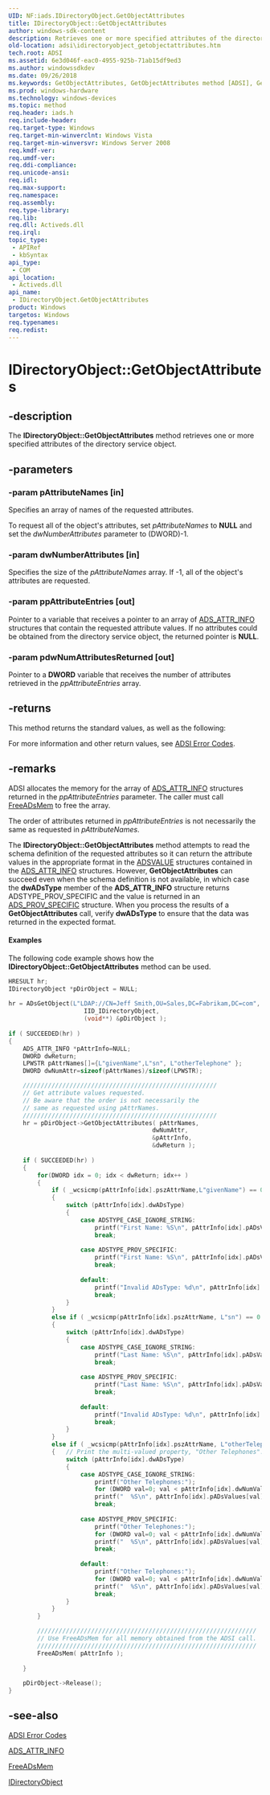 ```yaml
---
UID: NF:iads.IDirectoryObject.GetObjectAttributes
title: IDirectoryObject::GetObjectAttributes
author: windows-sdk-content
description: Retrieves one or more specified attributes of the directory service object.
old-location: adsi\idirectoryobject_getobjectattributes.htm
tech.root: ADSI
ms.assetid: 6e3d046f-eac0-4955-925b-71ab15df9ed3
ms.author: windowssdkdev
ms.date: 09/26/2018
ms.keywords: GetObjectAttributes, GetObjectAttributes method [ADSI], GetObjectAttributes method [ADSI],IDirectoryObject interface, IDirectoryObject interface [ADSI],GetObjectAttributes method, IDirectoryObject.GetObjectAttributes, IDirectoryObject::GetObjectAttributes, _ds_idirectoryobject_getobjectattributes, adsi.idirectoryobject__getobjectattributes, adsi.idirectoryobject_getobjectattributes, iads/IDirectoryObject::GetObjectAttributes
ms.prod: windows-hardware
ms.technology: windows-devices
ms.topic: method
req.header: iads.h
req.include-header: 
req.target-type: Windows
req.target-min-winverclnt: Windows Vista
req.target-min-winversvr: Windows Server 2008
req.kmdf-ver: 
req.umdf-ver: 
req.ddi-compliance: 
req.unicode-ansi: 
req.idl: 
req.max-support: 
req.namespace: 
req.assembly: 
req.type-library: 
req.lib: 
req.dll: Activeds.dll
req.irql: 
topic_type:
 - APIRef
 - kbSyntax
api_type:
 - COM
api_location:
 - Activeds.dll
api_name:
 - IDirectoryObject.GetObjectAttributes
product: Windows
targetos: Windows
req.typenames: 
req.redist: 
---
```


# IDirectoryObject::GetObjectAttributes


## -description


The <b>IDirectoryObject::GetObjectAttributes</b> method retrieves one or more specified attributes of the directory service object.


## -parameters




### -param pAttributeNames [in]

Specifies an array of names of the requested attributes. 




To request all of the object's attributes, set <i>pAttributeNames</i> to <b>NULL</b> and set the <i>dwNumberAttributes</i> parameter to (DWORD)-1.


### -param dwNumberAttributes [in]

Specifies the size of the <i>pAttributeNames</i> array. If -1, all of the object's attributes are requested.


### -param ppAttributeEntries [out]

Pointer to a variable that receives a pointer to an array of  <a href="https://msdn.microsoft.com/a2b97a52-4b8b-4491-8798-72a161903422">ADS_ATTR_INFO</a> structures that contain the requested attribute values. If no attributes could be obtained from the directory service object, the returned pointer is <b>NULL</b>.


### -param pdwNumAttributesReturned [out]

Pointer to a <b>DWORD</b> variable that receives the number of attributes retrieved in the <i>ppAttributeEntries</i> array.


## -returns



This method returns the standard values, as well as the following:

For more information and other return values, see  <a href="https://msdn.microsoft.com/573889e4-37af-4aca-afd7-ef06bcf8aa0d">ADSI Error Codes</a>.




## -remarks



ADSI allocates the memory for the array of <a href="https://msdn.microsoft.com/a2b97a52-4b8b-4491-8798-72a161903422">ADS_ATTR_INFO</a> structures returned in the <i>ppAttributeEntries</i> parameter. The caller must call  <a href="https://msdn.microsoft.com/e43f050a-5b96-406e-87ed-88a39ea747da">FreeADsMem</a> to free the array.

The order of attributes returned in <i>ppAttributeEntries</i> is not necessarily the same as requested in <i>pAttributeNames</i>.

The <b>IDirectoryObject::GetObjectAttributes</b> method attempts to read the schema definition of the requested attributes so it can return the attribute values in the appropriate format in the <a href="https://msdn.microsoft.com/b53c4a14-9965-4025-95bc-37f460ea2bc9">ADSVALUE</a> structures contained in the <a href="https://msdn.microsoft.com/a2b97a52-4b8b-4491-8798-72a161903422">ADS_ATTR_INFO</a> structures. However, <b>GetObjectAttributes</b> can succeed even when the schema definition is not available, in which case the <b>dwADsType</b> member of the <b>ADS_ATTR_INFO</b> structure returns ADSTYPE_PROV_SPECIFIC and the value is returned in an <a href="https://msdn.microsoft.com/45927280-7fb5-49a6-8ecd-f0a6931bed6a">ADS_PROV_SPECIFIC</a> structure. When you process the results of a <b>GetObjectAttributes</b> call, verify <b>dwADsType</b> to ensure that the data was returned in the expected format.


#### Examples

The following code example shows how the <b>IDirectoryObject::GetObjectAttributes</b> method can be used.


```cpp
HRESULT hr;
IDirectoryObject *pDirObject = NULL;
 
hr = ADsGetObject(L"LDAP://CN=Jeff Smith,OU=Sales,DC=Fabrikam,DC=com",
                     IID_IDirectoryObject, 
                     (void**) &pDirObject );
 
if ( SUCCEEDED(hr) )
{
    ADS_ATTR_INFO *pAttrInfo=NULL;
    DWORD dwReturn;
    LPWSTR pAttrNames[]={L"givenName",L"sn", L"otherTelephone" };
    DWORD dwNumAttr=sizeof(pAttrNames)/sizeof(LPWSTR);

    //////////////////////////////////////////////////////
    // Get attribute values requested.
    // Be aware that the order is not necessarily the 
    // same as requested using pAttrNames.
    //////////////////////////////////////////////////////
    hr = pDirObject->GetObjectAttributes( pAttrNames, 
                                        dwNumAttr, 
                                        &pAttrInfo, 
                                        &dwReturn );
     
    if ( SUCCEEDED(hr) )
    {
        for(DWORD idx = 0; idx < dwReturn; idx++ )
        {
            if ( _wcsicmp(pAttrInfo[idx].pszAttrName,L"givenName") == 0 )
            {
                switch (pAttrInfo[idx].dwADsType)
                {
                    case ADSTYPE_CASE_IGNORE_STRING:
                        printf("First Name: %S\n", pAttrInfo[idx].pADsValues->CaseIgnoreString);
                        break;
         
                    case ADSTYPE_PROV_SPECIFIC:
                        printf("First Name: %S\n", pAttrInfo[idx].pADsValues->ProviderSpecific.lpValue);
                        break;
         
                    default:
                        printf("Invalid ADsType: %d\n", pAttrInfo[idx].dwADsType);
                        break;
                }
            }
            else if ( _wcsicmp(pAttrInfo[idx].pszAttrName, L"sn") == 0 )
            {
                switch (pAttrInfo[idx].dwADsType)
                {
                    case ADSTYPE_CASE_IGNORE_STRING:
                        printf("Last Name: %S\n", pAttrInfo[idx].pADsValues->CaseIgnoreString);
                        break;
         
                    case ADSTYPE_PROV_SPECIFIC:
                        printf("Last Name: %S\n", pAttrInfo[idx].pADsValues->ProviderSpecific.lpValue);
                        break;
         
                    default:
                        printf("Invalid ADsType: %d\n", pAttrInfo[idx].dwADsType);
                        break;
                }
            }
            else if ( _wcsicmp(pAttrInfo[idx].pszAttrName, L"otherTelephone") == 0  )
            {   // Print the multi-valued property, "Other Telephones".
                switch (pAttrInfo[idx].dwADsType)
                {
                    case ADSTYPE_CASE_IGNORE_STRING:
                        printf("Other Telephones:");
                        for (DWORD val=0; val < pAttrInfo[idx].dwNumValues; val++) 
                        printf("  %S\n", pAttrInfo[idx].pADsValues[val].CaseIgnoreString);
                        break;
         
                    case ADSTYPE_PROV_SPECIFIC:
                        printf("Other Telephones:");
                        for (DWORD val=0; val < pAttrInfo[idx].dwNumValues; val++) 
                        printf("  %S\n", pAttrInfo[idx].pADsValues[val].CaseIgnoreString);
                        break;
         
                    default:
                        printf("Other Telephones:");
                        for (DWORD val=0; val < pAttrInfo[idx].dwNumValues; val++) 
                        printf("  %S\n", pAttrInfo[idx].pADsValues[val].CaseIgnoreString);
                        break;
                }
            }
        }

        /////////////////////////////////////////////////////////////
        // Use FreeADsMem for all memory obtained from the ADSI call. 
        /////////////////////////////////////////////////////////////
        FreeADsMem( pAttrInfo );
    
    }
 
    pDirObject->Release();
}
```





## -see-also




<a href="https://msdn.microsoft.com/573889e4-37af-4aca-afd7-ef06bcf8aa0d">ADSI Error Codes</a>



<a href="https://msdn.microsoft.com/a2b97a52-4b8b-4491-8798-72a161903422">ADS_ATTR_INFO</a>



<a href="https://msdn.microsoft.com/e43f050a-5b96-406e-87ed-88a39ea747da">FreeADsMem</a>



<a href="https://msdn.microsoft.com/bc4f8920-2881-4393-bb01-ed837c3db6ad">IDirectoryObject</a>
 

 

